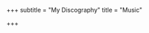 +++
subtitle = "My Discography"
title = "Music"

+++

<script src='https://embed.songtradr.com/v1/es' data-key='MlNSehlFFnfjohBDvpWvWcKrTJHzHdpX' data-size='sm'></script>
